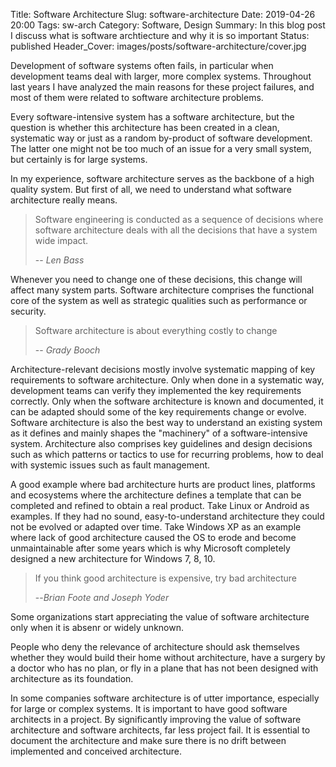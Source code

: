 Title: Software Architecture
Slug: software-architecture
Date: 2019-04-26 20:00
Tags: sw-arch
Category: Software, Design
Summary: In this blog post I discuss what is software archtiecture and why it is so important
Status: published
Header_Cover: images/posts/software-architecture/cover.jpg

Development of software systems often fails, in particular when development teams deal with larger, more complex systems. Throughout last years I have analyzed the main reasons for these project failures, and most of them were related to software architecture problems.

Every software-intensive system has a software architecture, but the question is whether this architecture has been created in a clean, systematic way or just as a random by-product of software development. The latter one might not be too much of an issue for a very small system, but certainly is for large systems.

In my experience, software architecture serves as the backbone of a high quality system. But first of all, we need to understand what software architecture really means.

> Software engineering is conducted as a sequence of decisions where software architecture deals with all the decisions that have a system wide impact.
>
> -- <cite>Len Bass</cite>

Whenever you need to change one of these decisions, this change will affect many system parts. Software architecture comprises the functional core of the system as well as strategic qualities such as performance or security.

> Software architecture is about everything costly to change
>
> -- <cite>Grady Booch</cite>

Architecture-relevant decisions mostly involve systematic mapping of key requirements to software architecture. Only when done in a systematic way, development teams can verify they implemented the key requirements correctly. Only when the software architecture is known and documented, it can be adapted should some of the key requirements change or evolve. Software architecture is also the best way to understand an existing system as it defines and mainly shapes the "machinery" of a software-intensive system. Architecture also comprises key guidelines and design decisions such as which patterns or tactics to use for recurring problems, how to deal with systemic issues such as fault management.

A good example where bad architecture hurts are product lines, platforms and ecosystems where the architecture defines a template that can be completed and refined to obtain a real product. Take Linux or Android as examples. If they had no sound, easy-to-understand architecture they could not be evolved or adapted over time. Take Windows XP as an example where lack of good architecture caused the OS to erode and become unmaintainable after some years which is why Microsoft completely designed a new architecture for Windows 7, 8, 10.

> If you think good architecture is expensive, try bad architecture
>
> --<cite>Brian Foote and Joseph Yoder</cite>

Some organizations start appreciating the value of software architecture only when it is absenr or widely unknown.

People who deny the relevance of architecture should ask themselves whether they would build their home without architecture, have a surgery by a doctor who has no plan, or fly in a plane that has not been designed with architecture as its foundation.

In some companies software architecture is of utter importance, especially for large or complex systems. It is important to have good software architects in a project. By significantly improving the value of software architecture and software architects, far less project fail. It is essential to document the architecture and make sure there is no drift between implemented and conceived architecture.
